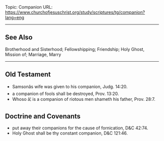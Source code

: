 Topic: Companion
URL: https://www.churchofjesuschrist.org/study/scriptures/tg/companion?lang=eng

---

## See Also

Brotherhood and Sisterhood; Fellowshipping; Friendship; Holy Ghost, Mission of; Marriage, Marry

---

## Old Testament

- Samsonâs wife was given to his companion, Judg. 14:20.
- a companion of fools shall be destroyed, Prov. 13:20.
- Whoso â¦ is a companion of riotous men shameth his father, Prov. 28:7.

## Doctrine and Covenants

- put away their companions for the cause of fornication, D&C 42:74.
- Holy Ghost shall be thy constant companion, D&C 121:46.

